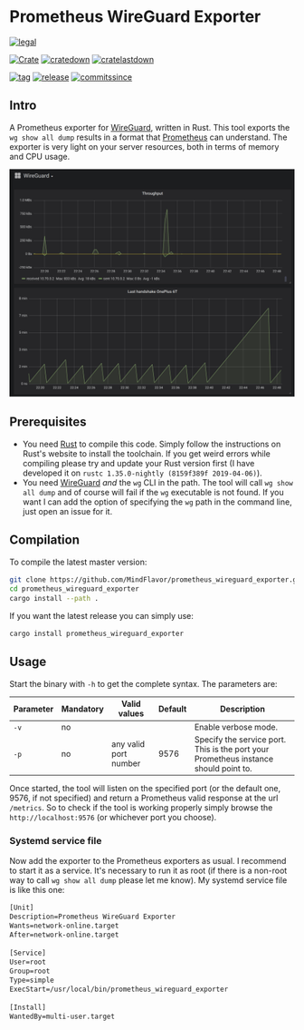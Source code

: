 # Prometheus WireGuard Exporter

[![legal](https://img.shields.io/github/license/mindflavor/prometheus_wireguard_exporter.svg)](LICENSE)  

[![Crate](https://img.shields.io/crates/v/prometheus_wireguard_exporter.svg)](https://crates.io/crates/prometheus_wireguard_exporter) [![cratedown](https://img.shields.io/crates/d/prometheus_wireguard_exporter.svg)](https://crates.io/crates/prometheus_wireguard_exporter) [![cratelastdown](https://img.shields.io/crates/dv/prometheus_wireguard_exporter.svg)](https://crates.io/crates/prometheus_wireguard_exporter)

[![tag](https://img.shields.io/github/tag/mindflavor/prometheus_wireguard_exporter.svg)](https://github.com/MindFlavor/prometheus_wireguard_exporter/tree/0.1.0)
[![release](https://img.shields.io/github/release/MindFlavor/prometheus_wireguard_exporter.svg)](https://github.com/MindFlavor/prometheus_wireguard_exporter/tree/0.1.0)
[![commitssince](https://img.shields.io/github/commits-since/mindflavor/prometheus_wireguard_exporter/0.1.0.svg)](https://img.shields.io/github/commits-since/mindflavor/prometheus_wireguard_exporter/0.1.0.svg)

## Intro

A Prometheus exporter for [WireGuard](https://www.wireguard.com), written in Rust. This tool exports the `wg show all dump` results in a format that [Prometheus](https://prometheus.io/) can understand. The exporter is very light on your server resources, both in terms of memory and CPU usage. 

![](extra/00.png)

## Prerequisites 

* You need [Rust](https://www.rust-lang.org/) to compile this code. Simply follow the instructions on Rust's website to install the toolchain. If you get weird errors while compiling please try and update your Rust version first (I have developed it on `rustc 1.35.0-nightly (8159f389f 2019-04-06)`).
* You need [WireGuard](https://www.wireguard.com) *and* the `wg` CLI in the path. The tool will call `wg show all dump` and of course will fail if the `wg` executable is not found. If you want I can add the option of specifying the `wg` path in the command line, just open an issue for it.

## Compilation

To compile the latest master version:

```bash
git clone https://github.com/MindFlavor/prometheus_wireguard_exporter.git
cd prometheus_wireguard_exporter
cargo install --path .
```

If you want the latest release you can simply use:

```bash
cargo install prometheus_wireguard_exporter
```

## Usage

Start the binary with `-h` to get the complete syntax. The parameters are:

| Parameter | Mandatory | Valid values | Default | Description |
| -- | -- | -- | -- | -- | 
| `-v` | no | <switch> | | Enable verbose mode.
| `-p` | no | any valid port number | 9576 | Specify the service port. This is the port your Prometheus instance should point to.

Once started, the tool will listen on the specified port (or the default one, 9576, if not specified) and return a Prometheus valid response at the url `/metrics`. So to check if the tool is working properly simply browse the `http://localhost:9576` (or whichever port you choose).

### Systemd service file

Now add the exporter to the Prometheus exporters as usual. I recommend to start it as a service. It's necessary to run it as root (if there is a non-root way to call `wg show all dump` please let me know). My systemd service file is like this one:

```
[Unit]
Description=Prometheus WireGuard Exporter
Wants=network-online.target
After=network-online.target

[Service]
User=root
Group=root
Type=simple
ExecStart=/usr/local/bin/prometheus_wireguard_exporter

[Install]
WantedBy=multi-user.target
```
